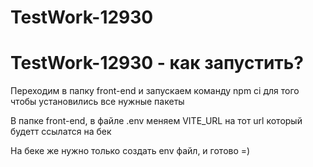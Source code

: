 # TestWork-12930
<h1>TestWork-12930 - как запустить?</h1>

<p>Переходим в папку front-end и запускаем команду npm ci для того чтобы установились все нужные пакеты</p>

<p>В папке front-end, в файле .env меняем VITE_URL на тот url который будетт ссылатся на бек</p>

<p>На беке же нужно только создать env файл, и готово =)</p>
